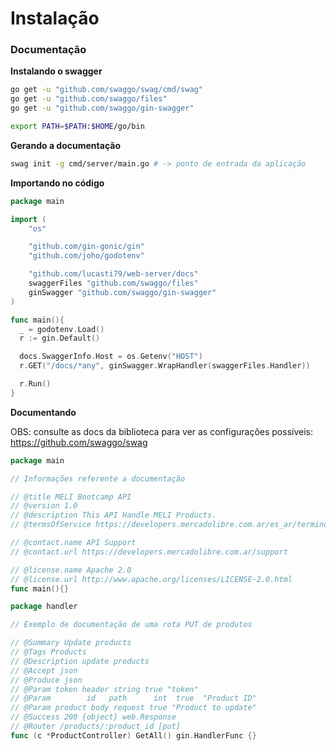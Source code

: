 # Instalação

### Documentação

**Instalando o swagger**

```zsh
go get -u "github.com/swaggo/swag/cmd/swag"
go get -u "github.com/swaggo/files"
go get -u "github.com/swaggo/gin-swagger"

export PATH=$PATH:$HOME/go/bin
```

**Gerando a documentação**

```zsh
swag init -g cmd/server/main.go # -> ponto de entrada da aplicação
```

**Importando no código**

```go
package main

import (
	"os"

	"github.com/gin-gonic/gin"
	"github.com/joho/godotenv"

	"github.com/lucasti79/web-server/docs"
	swaggerFiles "github.com/swaggo/files"
	ginSwagger "github.com/swaggo/gin-swagger"
)

func main(){
  _ = godotenv.Load()
  r := gin.Default()

  docs.SwaggerInfo.Host = os.Getenv("HOST")
  r.GET("/docs/*any", ginSwagger.WrapHandler(swaggerFiles.Handler))

  r.Run()
}
```

**Documentando**

OBS: consulte as docs da biblioteca para ver as configurações possíveis: https://github.com/swaggo/swag

```go
package main

// Informações referente a documentação

// @title MELI Bootcamp API
// @version 1.0
// @description This API Handle MELI Products.
// @termsOfService https://developers.mercadolibre.com.ar/es_ar/terminos-y-condiciones

// @contact.name API Support
// @contact.url https://developers.mercadolibre.com.ar/support

// @license.name Apache 2.0
// @license.url http://www.apache.org/licenses/LICENSE-2.0.html
func main(){}
```

```go
package handler

// Exemplo de documentação de uma rota PUT de produtos

// @Summary Update products
// @Tags Products
// @Description update products
// @Accept json
// @Produce json
// @Param token header string true "token"
// @Param        id   path      int  true  "Product ID"
// @Param product body request true "Product to update"
// @Success 200 {object} web.Response
// @Router /products/:product_id [put]
func (c *ProductController) GetAll() gin.HandlerFunc {}
```

